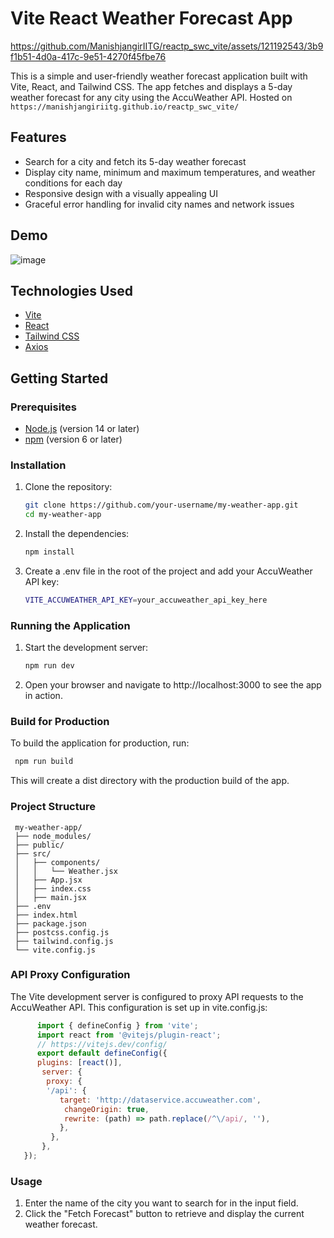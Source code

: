 # Vite React Weather Forecast App


https://github.com/ManishjangirIITG/reactp_swc_vite/assets/121192543/3b9f1b51-4d0a-417c-9e51-4270f45fbe76


This is a simple and user-friendly weather forecast application built with Vite, React, and Tailwind CSS. The app fetches and displays a 5-day weather forecast for any city using the AccuWeather API. Hosted on `https://manishjangiriitg.github.io/reactp_swc_vite/`

## Features

- Search for a city and fetch its 5-day weather forecast
- Display city name, minimum and maximum temperatures, and weather conditions for each day
- Responsive design with a visually appealing UI
- Graceful error handling for invalid city names and network issues

## Demo
![image](https://github.com/ManishjangirIITG/reactp_swc_vite/assets/121192543/72ee1bd5-dc68-44ca-9c4e-04e64a37f9fc)


## Technologies Used

- [Vite](https://vitejs.dev/)
- [React](https://reactjs.org/)
- [Tailwind CSS](https://tailwindcss.com/)
- [Axios](https://axios-http.com/)

## Getting Started

### Prerequisites

- [Node.js](https://nodejs.org/) (version 14 or later)
- [npm](https://www.npmjs.com/) (version 6 or later)

### Installation

1. Clone the repository:

   ```bash
   git clone https://github.com/your-username/my-weather-app.git
   cd my-weather-app
2. Install the dependencies:

   ```bash
   npm install
3. Create a .env file in the root of the project and add your AccuWeather API key:

   ```bash
   VITE_ACCUWEATHER_API_KEY=your_accuweather_api_key_here

### Running the Application

1. Start the development server:
   ```bash
   npm run dev
2. Open your browser and navigate to http://localhost:3000 to see the app in action.

### Build for Production
  To build the application for production, run:
   ```bash
    npm run build
   ```

This will create a dist directory with the production build of the app.

### Project Structure

   ```plaintext
    my-weather-app/
    ├── node_modules/
    ├── public/
    ├── src/
    │   ├── components/
    │   │   └── Weather.jsx
    │   ├── App.jsx
    │   ├── index.css
    │   ├── main.jsx
    ├── .env
    ├── index.html
    ├── package.json
    ├── postcss.config.js
    ├── tailwind.config.js
    └── vite.config.js
   ```

### API Proxy Configuration
  The Vite development server is configured to proxy API requests to the AccuWeather API. This configuration is set up in vite.config.js:
  
   ```js
         import { defineConfig } from 'vite';
         import react from '@vitejs/plugin-react';
         // https://vitejs.dev/config/
         export default defineConfig({
         plugins: [react()],
          server: {
           proxy: {
           '/api': {
              target: 'http://dataservice.accuweather.com',
               changeOrigin: true,
               rewrite: (path) => path.replace(/^\/api/, ''),
              },
            },   
          },
      });
   ```
### Usage
1. Enter the name of the city you want to search for in the input field.
2. Click the "Fetch Forecast" button to retrieve and display the current weather forecast.
